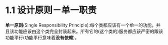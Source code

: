 # 1.1 设计原则－单一职责

**单一原则**(Single Responsibility Principle):每个类都应该有一个单一的功能，并且该功能应该由这个类完全封装起来。所有它的(这个类的)服务都应该严密的跟该功能平行(功能平行意味着**没有依赖**)。






